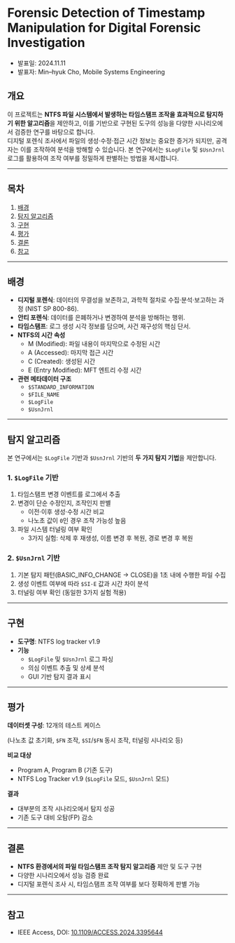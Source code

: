 # Forensic Detection of Timestamp Manipulation for Digital Forensic Investigation
- 발표일: 2024.11.11  
- 발표자: Min–hyuk Cho, Mobile Systems Engineering

## 개요
이 프로젝트는 **NTFS 파일 시스템에서 발생하는 타임스탬프 조작을 효과적으로 탐지하기 위한 알고리즘**을 제안하고, 이를 기반으로 구현된 도구의 성능을 다양한 시나리오에서 검증한 연구를 바탕으로 합니다.  
디지털 포렌식 조사에서 파일의 생성·수정·접근 시간 정보는 중요한 증거가 되지만, 공격자는 이를 조작하여 분석을 방해할 수 있습니다. 본 연구에서는 `$LogFile` 및 `$UsnJrnl` 로그를 활용하여 조작 여부를 정밀하게 판별하는 방법을 제시합니다.

---

## 목차
1. [배경](#배경)
2. [탐지 알고리즘](#탐지-알고리즘)
3. [구현](#구현)
4. [평가](#평가)
5. [결론](#결론)
6. [참고](#참고)

---

## 배경
- **디지털 포렌식**: 데이터의 무결성을 보존하고, 과학적 절차로 수집·분석·보고하는 과정 (NIST SP 800-86).
- **안티 포렌식**: 데이터를 은폐하거나 변경하여 분석을 방해하는 행위.
- **타임스탬프**: 로그 생성 시각 정보를 담으며, 사건 재구성의 핵심 단서.
- **NTFS의 시간 속성**  
  - M (Modified): 파일 내용이 마지막으로 수정된 시간  
  - A (Accessed): 마지막 접근 시간  
  - C (Created): 생성된 시간  
  - E (Entry Modified): MFT 엔트리 수정 시간  
- **관련 메타데이터 구조**
  - `$STANDARD_INFORMATION`
  - `$FILE_NAME`
  - `$LogFile`
  - `$UsnJrnl`

---

## 탐지 알고리즘
본 연구에서는 `$LogFile` 기반과 `$UsnJrnl` 기반의 **두 가지 탐지 기법**을 제안합니다.

### 1. `$LogFile` 기반
1. 타임스탬프 변경 이벤트를 로그에서 추출
2. 변경이 단순 수정인지, 조작인지 판별  
   - 이전·이후 생성·수정 시간 비교  
   - 나노초 값이 `0`인 경우 조작 가능성 높음
3. 파일 시스템 터널링 여부 확인  
   - 3가지 실험: 삭제 후 재생성, 이름 변경 후 복원, 경로 변경 후 복원

### 2. `$UsnJrnl` 기반
1. 기본 탐지 패턴(BASIC_INFO_CHANGE → CLOSE)을 1초 내에 수행한 파일 수집
2. 생성 이벤트 여부에 따라 `$SI-E` 값과 시간 차이 분석
3. 터널링 여부 확인 (동일한 3가지 실험 적용)

---

## 구현
- **도구명**: NTFS log tracker v1.9
- **기능**
  - `$LogFile` 및 `$UsnJrnl` 로그 파싱
  - 의심 이벤트 추출 및 상세 분석
  - GUI 기반 탐지 결과 표시


---

## 평가

**데이터셋 구성**: 12개의 테스트 케이스  

(나노초 값 초기화, `$FN` 조작, `$SI`/`$FN` 동시 조작, 터널링 시나리오 등)

**비교 대상**

- Program A, Program B (기존 도구)
- NTFS Log Tracker v1.9 (`$LogFile` 모드, `$UsnJrnl` 모드)

**결과**

- 대부분의 조작 시나리오에서 탐지 성공
- 기존 도구 대비 오탐(FP) 감소

---

## 결론
- **NTFS 환경에서의 파일 타임스탬프 조작 탐지 알고리즘** 제안 및 도구 구현
- 다양한 시나리오에서 성능 검증 완료
- 디지털 포렌식 조사 시, 타임스탬프 조작 여부를 보다 정확하게 판별 가능

---

## 참고
- IEEE Access, DOI: [10.1109/ACCESS.2024.3395644](https://doi.org/10.1109/ACCESS.2024.3395644)